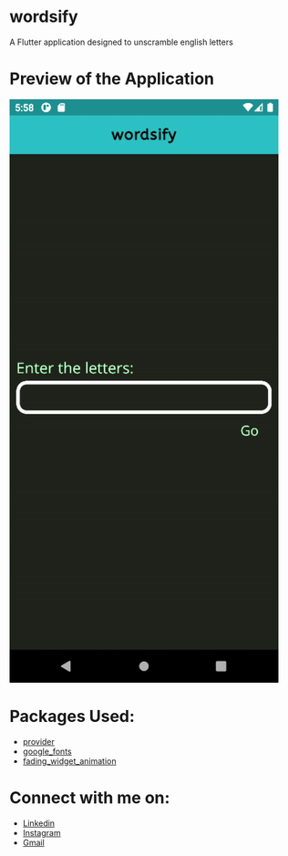 # wordsify

A Flutter application designed to unscramble english letters

# Preview of the Application

![](https://github.com/samitkapoor/wordsify/blob/main/assets/preview.gif)

# Packages Used: 

- [provider](https://pub.dev/packages/provider)
- [google_fonts](https://pub.dev/packages/google_fonts)
- [fading_widget_animation](https://pub.dev/packages/fading_widget_animation)

# Connect with me on:
- [Linkedin](https://www.linkedin.com/in/samit-kapoor/)
- [Instagram](https://www.instagram.com/im_samit/) 
- [Gmail](samitkapoor77@gmail.com)
